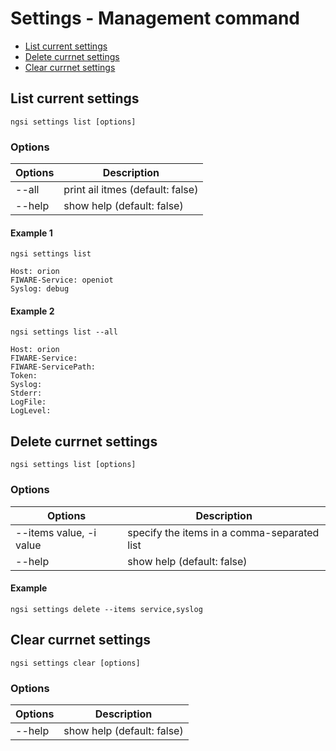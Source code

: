 # Settings - Management command

-   [List current settings](#list-current-settings)
-   [Delete currnet settings](#delete-currnet-settings)
-   [Clear currnet settings](#clear-currnet-settings)


<a name="list-current-settings"></a>

## List current settings

```console
ngsi settings list [options]
```

### Options

| Options | Description                      |
| ------- | -------------------------------- |
| --all   | print ail itmes (default: false) |
| --help  | show help (default: false)       |

#### Example 1

```console
ngsi settings list
```

```text
Host: orion
FIWARE-Service: openiot
Syslog: debug
```

#### Example 2

```console
ngsi settings list --all
```

```text
Host: orion
FIWARE-Service:
FIWARE-ServicePath:
Token:
Syslog:
Stderr:
LogFile:
LogLevel:
```

<a name="delete-currnet-settings"></a>

## Delete currnet settings

```console
ngsi settings list [options]
```

### Options

| Options                 | Description                                 |
| ----------------------- | ------------------------------------------- |
| --items value, -i value | specify the items in a comma-separated list |
| --help                  | show help (default: false)                  |

#### Example

```console
ngsi settings delete --items service,syslog
```

<a name="clear-currnet-settings"></a>

## Clear currnet settings

```console
ngsi settings clear [options]
```

### Options

| Options                 | Description                                 |
| ----------------------- | ------------------------------------------- |
| --help                  | show help (default: false)                  |
